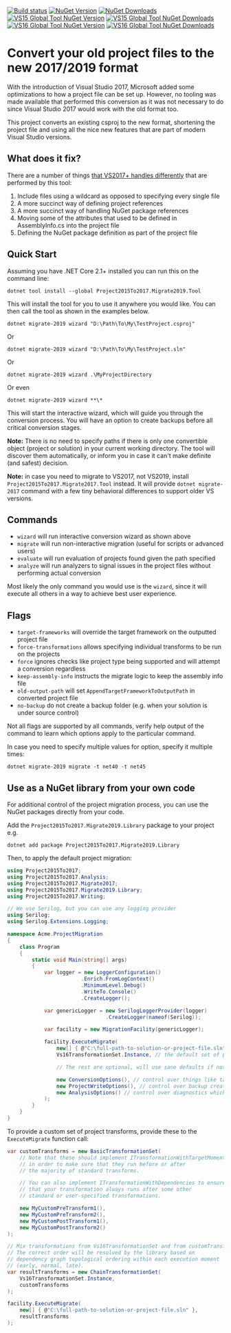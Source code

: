 [![Build status](https://ci.appveyor.com/api/projects/status/bpo5n2yehpqrxbc4?svg=true)](https://ci.appveyor.com/project/hvanbakel/csprojtovs2017)
[![NuGet Version](https://img.shields.io/nuget/v/Project2015To2017.svg?label=Nupkg%20Version)](https://www.nuget.org/packages/Project2015To2017)
[![NuGet Downloads](https://img.shields.io/nuget/dt/Project2015To2017.svg?label=Nupkg%20Downloads)](https://www.nuget.org/packages/Project2015To2017)
[![VS15 Global Tool NuGet Version](https://img.shields.io/nuget/v/Project2015To2017.Migrate2017.Tool.svg?label=Global%20Tool%20Version)](https://www.nuget.org/packages/Project2015To2017.Migrate2017.Tool)
[![VS15 Global Tool NuGet Downloads](https://img.shields.io/nuget/dt/Project2015To2017.Migrate2017.Tool.svg?label=Global%20Tool%20Downloads)](https://www.nuget.org/packages/Project2015To2017.Migrate2017.Tool)
[![VS16 Global Tool NuGet Version](https://img.shields.io/nuget/v/Project2015To2017.Migrate2019.Tool.svg?label=Global%20Tool%20Version)](https://www.nuget.org/packages/Project2015To2017.Migrate2019.Tool)
[![VS16 Global Tool NuGet Downloads](https://img.shields.io/nuget/dt/Project2015To2017.Migrate2019.Tool.svg?label=Global%20Tool%20Downloads)](https://www.nuget.org/packages/Project2015To2017.Migrate2019.Tool)

# Convert your old project files to the new 2017/2019 format
With the introduction of Visual Studio 2017, Microsoft added some optimizations to how a project file can be set up. However, no tooling was made available that performed this conversion as it was not necessary to do since Visual Studio 2017 would work with the old format too.

This project converts an existing csproj to the new format, shortening the project file and using all the nice new features that are part of modern Visual Studio versions.

## What does it fix?
There are a number of things [that VS2017+ handles differently](http://www.natemcmaster.com/blog/2017/03/09/vs2015-to-vs2017-upgrade/) that are performed by this tool:
1. Include files using a wildcard as opposed to specifying every single file
2. A more succinct way of defining project references
3. A more succinct way of handling NuGet package references
4. Moving some of the attributes that used to be defined in AssemblyInfo.cs into the project file
5. Defining the NuGet package definition as part of the project file

## Quick Start
Assuming you have .NET Core 2.1+ installed you can run this on the command line:
```
dotnet tool install --global Project2015To2017.Migrate2019.Tool
```

This will install the tool for you to use it anywhere you would like. You can then call the tool as shown in the examples below.

```
dotnet migrate-2019 wizard "D:\Path\To\My\TestProject.csproj"
```

Or

```
dotnet migrate-2019 wizard "D:\Path\To\My\TestProject.sln"
```

Or

```
dotnet migrate-2019 wizard .\MyProjectDirectory
```

Or even

```
dotnet migrate-2019 wizard **\*
```

This will start the interactive wizard, which will guide you through the conversion process.
You will have an option to create backups before all critical conversion stages.

**Note:** There is no need to specify paths if there is only one convertible object (project or solution) in your current working directory.
The tool will discover them automatically, or inform you in case it can't make definite (and safest) decision.

**Note:** in case you need to migrate to VS2017, not VS2019, install `Project2015To2017.Migrate2017.Tool` instead.
It will provide `dotnet migrate-2017` command with a few tiny behavioral differences to support older VS versions.

## Commands
* `wizard` will run interactive conversion wizard as shown above
* `migrate` will run non-interactive migration (useful for scripts or advanced users)
* `evaluate` will run evaluation of projects found given the path specified
* `analyze` will run analyzers to signal issues in the project files without performing actual conversion

Most likely the only command you would use is the `wizard`, since it will execute all others in a way to achieve best user experience.

## Flags
* `target-frameworks` will override the target framework on the outputted project file
* `force-transformations` allows specifying individual transforms to be run on the projects
* `force` ignores checks like project type being supported and will attempt a conversion regardless
* `keep-assembly-info` instructs the migrate logic to keep the assembly info file
* `old-output-path` will set `AppendTargetFrameworkToOutputPath` in converted project file
* `no-backup` do not create a backup folder (e.g. when your solution is under source control)

Not all flags are supported by all commands, verify help output of the command to learn which options apply to the particular command.

In case you need to specify multiple values for option, specify it multiple times:

```
dotnet migrate-2019 migrate -t net40 -t net45
```

## Use as a NuGet library from your own code

For additional control of the project migration process, you can use the NuGet packages directly from your code.

Add the `Project2015To2017.Migrate2019.Library` package to your project e.g.
```
dotnet add package Project2015To2017.Migrate2019.Library
```

Then, to apply the default project migration:

```c#
using Project2015To2017;
using Project2015To2017.Analysis;
using Project2015To2017.Migrate2017;
using Project2015To2017.Migrate2019.Library;
using Project2015To2017.Writing;

// We use Serilog, but you can use any logging provider
using Serilog;
using Serilog.Extensions.Logging;

namespace Acme.ProjectMigration
{
    class Program
    {
        static void Main(string[] args)
        {
            var logger = new LoggerConfiguration()
                        .Enrich.FromLogContext()
                        .MinimumLevel.Debug()
                        .WriteTo.Console()
                        .CreateLogger();

            var genericLogger = new SerilogLoggerProvider(logger)
                                .CreateLogger(nameof(Serilog));

            var facility = new MigrationFacility(genericLogger);

            facility.ExecuteMigrate(
                new[] { @"C:\full-path-to-solution-or-project-file.sln" },
                Vs16TransformationSet.Instance, // the default set of project file transformations

                // The rest are optional, will use sane defaults if not specified

                new ConversionOptions(), // control over things like target framework and AssemblyInfo treatment
                new ProjectWriteOptions(), // control over backup creation and custom source control logic
                new AnalysisOptions() // control over diagnostics which will be run after migration
            );
        }
    }
}
```

To provide a custom set of project transforms, provide these to the `ExecuteMigrate` function call:

```c#
var customTransforms = new BasicTransformationSet(
    // Note that these should implement ITransformationWithTargetMoment
    // in order to make sure that they run before or after
    // the majority of standard transforms.

    // You can also implement ITransformationWithDependencies to ensure
    // that your transformation always runs after some other
    // standard or user-specified transformations.

    new MyCustomPreTransform1(),
    new MyCustomPreTransform2(),
    new MyCustomPostTransform1(),
    new MyCustomPostTransform2()
);

// Mix transformations from Vs16TransformationSet and from customTransforms.
// The correct order will be resolved by the library based on
// dependency graph topological ordering within each execution moment
// (early, normal, late).
var resultTransforms = new ChainTransformationSet(
    Vs16TransformationSet.Instance,
    customTransforms
);

facility.ExecuteMigrate(
    new[] { @"C:\full-path-to-solution-or-project-file.sln" },
    resultTransforms
);
```
